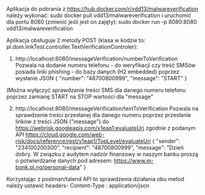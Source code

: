 Aplikacja do pobrania z https://hub.docker.com/r/vdd13/malwareverification
należy wykonać:
  sudo docker pull vdd13/malwareverification
i uruchomić dla portu 8080 (zmienić jeśli jest on zajęty): 
  sudo docker run -p 8080:8080 vdd13/malwareverification

Aplikacja obsługuje 2 metody POST (klasa w kodzie to: pl.dom.linkTest.controller.TextVerificationControler):

1. http://localhost:8080/messageVerification/numberToVerification
  Pozwala na dodanie numeru telefonu - do weryfikacji czy treść SMSów posiada linki phishing - do bazy danych (H2 embedded) poprzez wysłanie JSON
    {
      "number": "48700800999",
      "message": "START"
    }

  (Można wyłączyć sprawdzanie treści SMS dla danego numeru telefonu poprzez zamianę START na STOP wartości dla "message"

2. http://localhost:8080/messageVerification/textToVerification
  Pozwala na sprawdzenie treści przesłanej dla danego numeru poprzez przesłanie linków z treści JSON ("message") do https://webrisk.googleapis.com/v1eap1:evaluateUri
  zgodnie z podanym API https://cloud.google.com/web-risk/docs/reference/rest/v1eap1/TopLevel/evaluateUri
    {
      "sender": "234100200300",
      "recipient": "48700800999",
      "message": "Dzień dobry. W związku z audytem nadzór finansowy w naszym banku proszą o potwierdzanie danych pod adresem: https://www.m-bonk.pl.ng/personal-data"
    }

Korzystając z postman/talend API to sprawdzenia działania obu metod należy ustawić headers-  Content-Type : application/json
